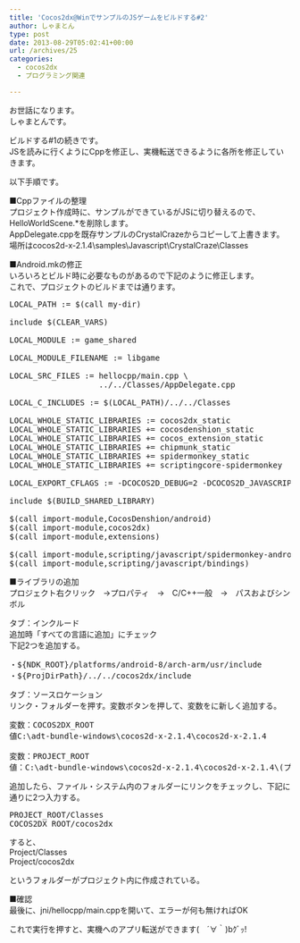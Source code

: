 ```yaml
---
title: 'Cocos2dx@WinでサンプルのJSゲームをビルドする#2'
author: しゃまとん
type: post
date: 2013-08-29T05:02:41+00:00
url: /archives/25
categories:
  - cocos2dx
  - プログラミング関連

---
```

お世話になります。  
しゃまとんです。

ビルドする#1の続きです。  
JSを読みに行くようにCppを修正し、実機転送できるように各所を修正していきます。

以下手順です。

<!--more-->

■Cppファイルの整理  
プロジェクト作成時に、サンプルができているがJSに切り替えるので、HelloWorldScene.*を削除します。  
AppDelegate.cppを既存サンプルのCrystalCrazeからコピーして上書きます。  
場所はcocos2d-x-2.1.4\samples\Javascript\CrystalCraze\Classes

■Android.mkの修正  
いろいろとビルド時に必要なものがあるので下記のように修正します。  
これで、プロジェクトのビルドまでは通ります。

<pre class="brush: text; gutter: true">LOCAL_PATH := $(call my-dir)

include $(CLEAR_VARS)

LOCAL_MODULE := game_shared

LOCAL_MODULE_FILENAME := libgame

LOCAL_SRC_FILES := hellocpp/main.cpp \
                   ../../Classes/AppDelegate.cpp

LOCAL_C_INCLUDES := $(LOCAL_PATH)/../../Classes                   

LOCAL_WHOLE_STATIC_LIBRARIES := cocos2dx_static
LOCAL_WHOLE_STATIC_LIBRARIES += cocosdenshion_static
LOCAL_WHOLE_STATIC_LIBRARIES += cocos_extension_static
LOCAL_WHOLE_STATIC_LIBRARIES += chipmunk_static
LOCAL_WHOLE_STATIC_LIBRARIES += spidermonkey_static
LOCAL_WHOLE_STATIC_LIBRARIES += scriptingcore-spidermonkey

LOCAL_EXPORT_CFLAGS := -DCOCOS2D_DEBUG=2 -DCOCOS2D_JAVASCRIPT

include $(BUILD_SHARED_LIBRARY)

$(call import-module,CocosDenshion/android)
$(call import-module,cocos2dx)
$(call import-module,extensions)

$(call import-module,scripting/javascript/spidermonkey-android)
$(call import-module,scripting/javascript/bindings)</pre>

■ライブラリの追加  
プロジェクト右クリック　→プロパティ　→　C/C++一般　→　パスおよびシンボル

タブ：インクルード  
追加時「すべての言語に追加」にチェック  
下記2つを追加する。

<pre class="brush: text; gutter: false">・${NDK_ROOT}/platforms/android-8/arch-arm/usr/include
・${ProjDirPath}/../../cocos2dx/include</pre>

タブ：ソースロケーション  
リンク・フォルダーを押す。変数ボタンを押して、変数をに新しく追加する。

<pre class="brush: text; gutter: false">変数：COCOS2DX_ROOT
値C:\adt-bundle-windows\cocos2d-x-2.1.4\cocos2d-x-2.1.4

変数：PROJECT_ROOT
値：C:\adt-bundle-windows\cocos2d-x-2.1.4\cocos2d-x-2.1.4\(プロジェクトの名前)</pre>

追加したら、ファイル・システム内のフォルダーにリンクをチェックし、下記に通りに2つ入力する。

<pre class="brush: text; gutter: false">PROJECT_ROOT/Classes
COCOS2DX_ROOT/cocos2dx</pre>

すると、  
Project/Classes  
Project/cocos2dx

というフォルダーがプロジェクト内に作成されている。

■確認  
最後に、jni/hellocpp/main.cppを開いて、エラーが何も無ければOK

これで実行を押すと、実機へのアプリ転送ができます(　´∀｀)bｸﾞｯ!